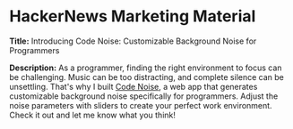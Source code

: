 # HackerNews Marketing Material

**Title:** Introducing Code Noise: Customizable Background Noise for Programmers

**Description:**
As a programmer, finding the right environment to focus can be challenging. Music can be too distracting, and complete silence can be unsettling. That's why I built [Code Noise](https://code-noise.vercel.app), a web app that generates customizable background noise specifically for programmers. Adjust the noise parameters with sliders to create your perfect work environment. Check it out and let me know what you think!

